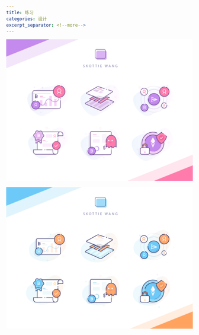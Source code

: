```yaml
---
title: 练习
categories: 设计
excerpt_separator: <!--more-->
---
```






![01](/wp-content/uploads/2019/03/icon-01.png)

<!--more-->





![03](/wp-content/uploads/2019/03/icon-02.png)















